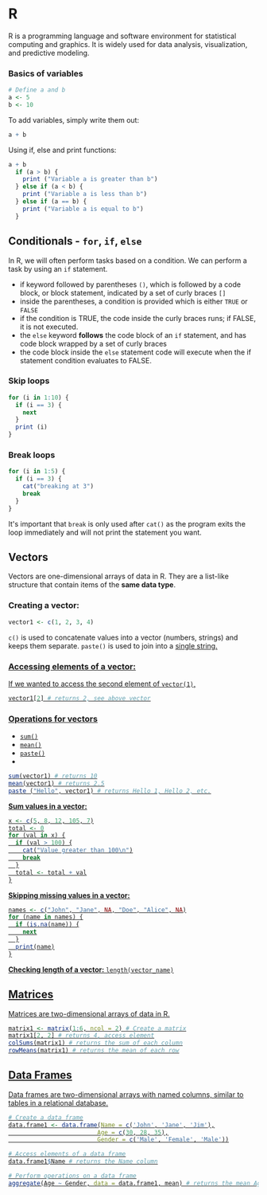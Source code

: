 # R

R is a programming language and software environment for statistical computing and graphics. It is widely used for data analysis, visualization, and predictive modeling.

### Basics of variables
```r
# Define a and b
a <- 5
b <- 10
```

To add variables, simply write them out:

```r
a + b
```

Using if, else and print functions:
```r
a + b
  if (a > b) {
    print ("Variable a is greater than b")
  } else if (a < b) {
    print ("Variable a is less than b")
  } else if (a == b) {
    print ("Variable a is equal to b")
  }
```

## Conditionals - `for`, `if`, `else`
In R, we will often perform tasks based on a condition. We can perform a task by using an `if` statement. 

- if keyword followed by parentheses `()`, which is followed by a code block, or block statement, indicated by a set of curly braces `[]`
- inside the parentheses, a condition is provided which is either `TRUE` or `FALSE`
- if the condition is TRUE, the code inside the curly braces runs; if FALSE, it is not executed.
- the `else` keyword **follows** the code block of an `if` statement, and has code block wrapped by a set of curly braces
- the code block inside the `else` statement code will execute when the if statement condition evaluates to FALSE.


### Skip loops

```r
for (i in 1:10) {
  if (i == 3) {
    next
  }
  print (i)
}
```

### Break loops
```r
for (i in 1:5) {
  if (i == 3) {
    cat("breaking at 3")
    break
  }
}
```
It's important that `break` is only used after `cat()` as the program exits the loop immediately and will not print the statement you want.

  
## Vectors

Vectors are one-dimensional arrays of data in R. They are a list-like structure that contain items of the **same data type**.

### Creating a vector:
```r
vector1 <- c(1, 2, 3, 4)
```
`c()` is used to concatenate values into a vector (numbers, strings) and keeps them separate.
`paste()` is used to join into a <u> single <u> string.


### Accessing elements of a vector:
If we wanted to access the second element of `vector(1)`,
```r
vector1[2] # returns 2, see above vector
```


### Operations for vectors
* `sum()`
* `mean()`
* `paste()`
* 
```r
sum(vector1) # returns 10
mean(vector1) # returns 2.5
paste ("Hello", vector1) # returns Hello 1, Hello 2, etc.
```

**Sum values in a vector:**
```r
x <- c(5, 8, 12, 105, 7)
total <- 0
for (val in x) {
  if (val > 100) {
    cat("Value greater than 100\n")
    break
  }
  total <- total + val
}
```

**Skipping missing values in a vector:**
```r
names <- c("John", "Jane", NA, "Doe", "Alice", NA)
for (name in names) {
  if (is.na(name)) {
    next
  }
  print(name)
}
```

**Checking length of a vector:**
`length(vector_name)`


## Matrices

Matrices are two-dimensional arrays of data in R.

```r
matrix1 <- matrix(1:6, ncol = 2) # Create a matrix
matrix1[2, 2] # returns 4, access element
colSums(matrix1) # returns the sum of each column
rowMeans(matrix1) # returns the mean of each row
```


## Data Frames

Data frames are two-dimensional arrays with named columns, similar to tables in a relational database.

```r
# Create a data frame
data.frame1 <- data.frame(Name = c('John', 'Jane', 'Jim'),
                         Age = c(30, 28, 35),
                         Gender = c('Male', 'Female', 'Male'))

# Access elements of a data frame
data.frame1$Name # returns the Name column

# Perform operations on a data frame
aggregate(Age ~ Gender, data = data.frame1, mean) # returns the mean Age by Gender
```


